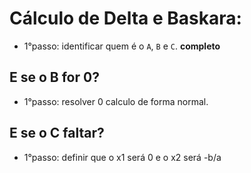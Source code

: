# Cálculo de Delta e Baskara:

- 1°passo: identificar quem é o `A`, `B` e `C`. **completo**

## E se o B for 0?

- 1°passo: resolver 0 calculo de forma normal.

## E se o C faltar?

- 1°passo: definir que o x1 será 0 e o x2 será -b/a